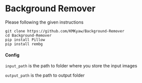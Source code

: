 
# Background Remover

Please following the given instructions

    git clone https://github.com/KMKyaw/Background-Remover
    cd Background-Remover
    pip install Pillow
    pip install rembg



#### Config
`input_path` is the path to folder where you store the input images
<!--Status code (normally 200) -->
`output_path` is the path to output folder 

